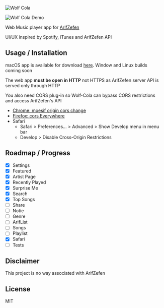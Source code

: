 ![Wolf Cola](https://raw.githubusercontent.com/utopiaio/wolf-cola/master/artwork/Wolf-Cola.png "Wolf Cola")

![Wolf Cola Demo](https://raw.githubusercontent.com/utopiaio/wolf-cola/master/artwork/Wolf-Cola.jpg "Wolf Cola Demo")

Web Music player app for [ArifZefen](http://www.arifzefen.com)

UI/UX inspired by Spotify, iTunes and ArifZefen API

## Usage / Installation
macOS app is available for download [here](https://github.com/utopiaio/Wolf-Cola/releases/). Window and Linux builds coming soon

The web app **must be open in HTTP** not HTTPS as ArifZefen server API is served only through HTTP

You also need CORS plug-in so Wolf-Cola can bypass CORS restrictions and access ArifZefen's API

- [Chrome: moesif origin cors change](https://chrome.google.com/webstore/detail/moesif-origin-cors-change/digfbfaphojjndkpccljibejjbppifbc)
- [Firefox: cors Everywhere](https://addons.mozilla.org/en-US/firefox/addon/cors-everywhere)
- Safari
  - Safari > Preferences... > Advanced > Show Develop menu in menu bar
  - Develop > Disable Cross-Origin Restrictions

## Roadmap / Progress
- [X] Settings
- [X] Featured
- [X] Artist Page
- [X] Recently Played
- [X] Surprise Me
- [X] Search
- [X] Top Songs
- [ ] Share
- [ ] Notie
- [ ] Genre
- [ ] ArifList
- [ ] Songs
- [ ] Playlist
- [X] Safari
- [ ] Tests

## Disclaimer
This project is no way associated with ArifZefen

## License
MIT
